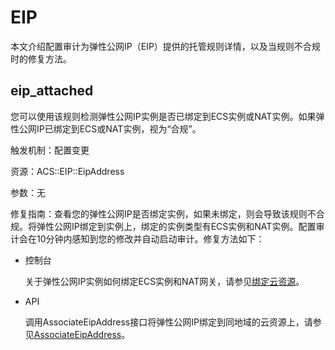 # EIP

本文介绍配置审计为弹性公网IP（EIP）提供的托管规则详情，以及当规则不合规时的修复方法。

## eip\_attached

您可以使用该规则检测弹性公网IP实例是否已绑定到ECS实例或NAT实例。如果弹性公网IP已绑定到ECS或NAT实例，视为“合规”。

触发机制：配置变更

资源：ACS::EIP::EipAddress

参数：无

修复指南：查看您的弹性公网IP是否绑定实例，如果未绑定，则会导致该规则不合规。将弹性公网IP绑定到实例上，绑定的实例类型有ECS实例和NAT实例。配置审计会在10分钟内感知到您的修改并自动启动审计。修复方法如下：

-   控制台

    关于弹性公网IP实例如何绑定ECS实例和NAT网关，请参见[绑定云资源](/cn.zh-CN/用户指南/绑定云资源/绑定云资源.md)。

-   API

    调用AssociateEipAddress接口将弹性公网IP绑定到同地域的云资源上，请参见[AssociateEipAddress](/cn.zh-CN/API参考/弹性公网IP/AssociateEipAddress.md)。


